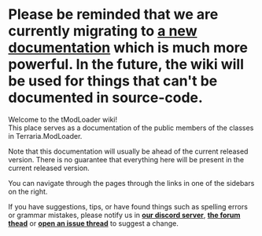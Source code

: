 #  Please be reminded that we are currently migrating to **[a new documentation](http://bluemagic123.github.io/tModLoader/html/annotated.html)** which is much more powerful. In the future, the wiki will be used for things that can't be documented in source-code.

Welcome to the tModLoader wiki!  
This place serves as a documentation of the public members of the classes in Terraria.ModLoader.

Note that this documentation will usually be ahead of the current released version. There is no guarantee that everything here will be present in the current released version.

You can navigate through the pages through the links in one of the sidebars on the right.

If you have suggestions, tips, or have found things such as spelling errors or grammar mistakes, please notify us in **[our discord server](http://discord.me/tmodloader)**, **[the forum thead](https://forums.terraria.org/index.php?threads/1-3-tmodloader-a-modding-api.23726/)** or **[open an issue thread](https://github.com/bluemagic123/tModLoader/issues/new)** to suggest a change.